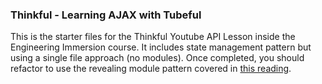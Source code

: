 ### Thinkful - Learning AJAX with Tubeful

This is the starter files for the Thinkful Youtube API Lesson inside the Engineering Immersion course. It includes state management pattern but using a single file approach (no modules). Once completed, you should refactor to use the revealing module pattern covered in [this reading](https://github.com/rich-at-thinkful/ft-curric-gists/fundamentals/modules.md).
